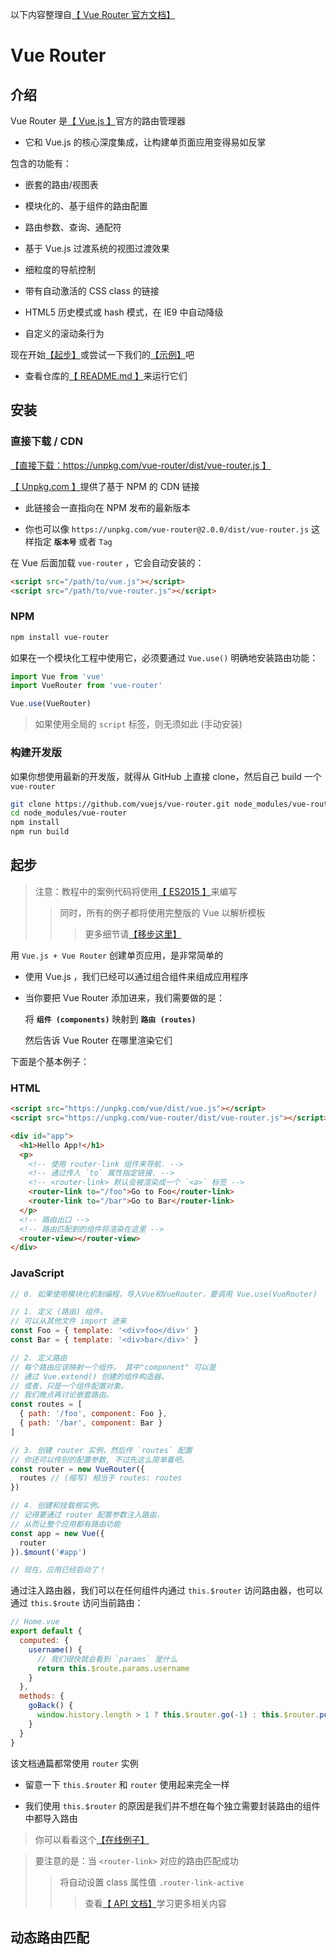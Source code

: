 以下内容整理自[【 Vue Router 官方文档】](https://router.vuejs.org/zh/)


# Vue Router

## 介绍

Vue Router 是[【 Vue.js 】](http://cn.vuejs.org/)官方的路由管理器

* 它和 Vue.js 的核心深度集成，让构建单页面应用变得易如反掌

包含的功能有：

* 嵌套的路由/视图表

* 模块化的、基于组件的路由配置

* 路由参数、查询、通配符

* 基于 Vue.js 过渡系统的视图过渡效果

* 细粒度的导航控制

* 带有自动激活的 CSS class 的链接

* HTML5 历史模式或 hash 模式，在 IE9 中自动降级

* 自定义的滚动条行为

现在开始[【起步】](https://router.vuejs.org/zh/guide/)或尝试一下我们的[【示例】](https://github.com/vuejs/vue-router/tree/dev/examples)吧

* 查看仓库的[【 README.md 】](https://github.com/vuejs/vue-router/)来运行它们

## 安装

### 直接下载 / CDN

[【直接下载：https://unpkg.com/vue-router/dist/vue-router.js 】](https://unpkg.com/vue-router/dist/vue-router.js)

[【 Unpkg.com 】](https://unpkg.com/)提供了基于 NPM 的 CDN 链接

* 此链接会一直指向在 NPM 发布的最新版本

* 你也可以像 `https://unpkg.com/vue-router@2.0.0/dist/vue-router.js` 这样指定 **`版本号`** 或者 `Tag`

在 Vue 后面加载 `vue-router` ，它会自动安装的：

```html
<script src="/path/to/vue.js"></script>
<script src="/path/to/vue-router.js"></script>
```

### NPM

```sh
npm install vue-router
```

如果在一个模块化工程中使用它，必须要通过 `Vue.use()` 明确地安装路由功能：

```js
import Vue from 'vue'
import VueRouter from 'vue-router'

Vue.use(VueRouter)
```

> 如果使用全局的 `script` 标签，则无须如此 (手动安装)

### 构建开发版

如果你想使用最新的开发版，就得从 GitHub 上直接 clone，然后自己 build 一个 `vue-router`

```sh
git clone https://github.com/vuejs/vue-router.git node_modules/vue-router
cd node_modules/vue-router
npm install
npm run build
```

## 起步

> 注意：教程中的案例代码将使用[【 ES2015 】](https://github.com/lukehoban/es6features)来编写
>> 同时，所有的例子都将使用完整版的 Vue 以解析模板
>>> 更多细节请[【移步这里】](https://cn.vuejs.org/v2/guide/installation.html#运行时-编译器-vs-只包含运行时)

用 `Vue.js + Vue Router` 创建单页应用，是非常简单的

* 使用 Vue.js ，我们已经可以通过组合组件来组成应用程序

* 当你要把 Vue Router 添加进来，我们需要做的是：

  将 **`组件 (components)`** 映射到 **`路由 (routes)`**

  然后告诉 Vue Router 在哪里渲染它们

下面是个基本例子：

### HTML

```html
<script src="https://unpkg.com/vue/dist/vue.js"></script>
<script src="https://unpkg.com/vue-router/dist/vue-router.js"></script>

<div id="app">
  <h1>Hello App!</h1>
  <p>
    <!-- 使用 router-link 组件来导航. -->
    <!-- 通过传入 `to` 属性指定链接. -->
    <!-- <router-link> 默认会被渲染成一个 `<a>` 标签 -->
    <router-link to="/foo">Go to Foo</router-link>
    <router-link to="/bar">Go to Bar</router-link>
  </p>
  <!-- 路由出口 -->
  <!-- 路由匹配到的组件将渲染在这里 -->
  <router-view></router-view>
</div>
```

### JavaScript

```js
// 0. 如果使用模块化机制编程，导入Vue和VueRouter，要调用 Vue.use(VueRouter)

// 1. 定义 (路由) 组件。
// 可以从其他文件 import 进来
const Foo = { template: '<div>foo</div>' }
const Bar = { template: '<div>bar</div>' }

// 2. 定义路由
// 每个路由应该映射一个组件。 其中"component" 可以是
// 通过 Vue.extend() 创建的组件构造器，
// 或者，只是一个组件配置对象。
// 我们晚点再讨论嵌套路由。
const routes = [
  { path: '/foo', component: Foo },
  { path: '/bar', component: Bar }
]

// 3. 创建 router 实例，然后传 `routes` 配置
// 你还可以传别的配置参数, 不过先这么简单着吧。
const router = new VueRouter({
  routes // (缩写) 相当于 routes: routes
})

// 4. 创建和挂载根实例。
// 记得要通过 router 配置参数注入路由，
// 从而让整个应用都有路由功能
const app = new Vue({
  router
}).$mount('#app')

// 现在，应用已经启动了！
```

通过注入路由器，我们可以在任何组件内通过 `this.$router` 访问路由器，也可以通过 `this.$route` 访问当前路由：

```js
// Home.vue
export default {
  computed: {
    username() {
      // 我们很快就会看到 `params` 是什么
      return this.$route.params.username
    }
  },
  methods: {
    goBack() {
      window.history.length > 1 ? this.$router.go(-1) : this.$router.push('/')
    }
  }
}
```

该文档通篇都常使用 `router` 实例

* 留意一下 `this.$router` 和 `router` 使用起来完全一样

* 我们使用 `this.$router` 的原因是我们并不想在每个独立需要封装路由的组件中都导入路由

> 你可以看看这个[【在线例子】](https://jsfiddle.net/yyx990803/xgrjzsup/)

> 要注意的是：当 `<router-link>` 对应的路由匹配成功
>> 将自动设置 class 属性值 `.router-link-active`
>>> 查看[【 API 文档】](https://router.vuejs.org/zh/api/#router-link)学习更多相关内容

## 动态路由匹配
































































































































































































































































































































































































































































































































































